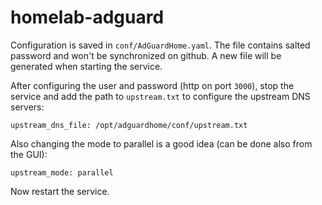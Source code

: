 # homelab-adguard
Configuration is saved in `conf/AdGuardHome.yaml`. The file contains salted password and won't be synchronized on github.
A new file will be generated when starting the service.

After configuring the user and password (http on port `3000`), stop the service and add the path to `upstream.txt` to configure the upstream DNS servers:
```
upstream_dns_file: /opt/adguardhome/conf/upstream.txt
```
Also changing the mode to parallel is a good idea (can be done also from the GUI):
```
upstream_mode: parallel
```
Now restart the service.